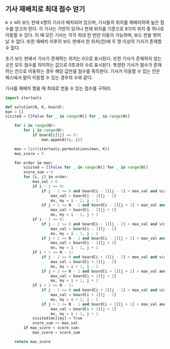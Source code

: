 ## 기사 재배치로 최대 점수 얻기

```N X N```의 보드 판에 ```K```명의 기사가 배치되어 있으며, 기사들의 위치를 재배치하여 높은 점수를 얻고자 한다. 각 기사는 가만히 있거나
현재 위치를 기준으로 8가지 위치 중 하나로 이동할 수 있다. 이 때 모든 기사는 각각 최대 한 번만 이동이 가능하며, 보드 판을 벗어날 수 없다. 또한 재배치 이후의 보드 판에서 한 위치(칸)에 두 명 이상의 기사가 존재할 수 없다.

초기 보드 판에서 기사가 존재하는 위치는 0으로 표시된다. 또한 기사가 존재하지 않는 곳은 모두 점수를 의미하는 값으로 0초과의 수로 표시된다.
특정한 기사가 점수가 존재하는 칸으로 이동하는 경우 해당 값만큼 점수를 획득한다.
기사가 이동할 수 있는 칸은 체스에서 말이 이동할 수 있는 경우의 수와 같다.

기사를 재배치 했을 때 최대로 얻을 수 있는 점수를 구하라.

```python
import itertools

def solution(N, K, board):
man = []
visited = [[False for _ in range(N)] for _ in range(N)]

    for i in range(N):
        for j in range(N):
            if board[i][j] == 0:
                man.append((i, j))

    man = list(itertools.permutations(man, K))
    max_score = 0

    for order in man:
        visited = [[False for _ in range(N)] for _ in range(N)]
        score_sum = 0
        for [i, j] in order:
            max_val = 0
            if i - 2 >= 0:
                if j - 1 >= 0 and board[i - 2][j - 1] > max_val and visited[i - 2][j - 1] == False:
                    max_val = board[i - 2][j - 1]
                    mx, my = i - 2, j - 1
                if j + 1 <= N - 1 and board[i - 2][j + 1] > max_val and visited[i - 2][j + 1] == False:
                    max_val = board[i - 2][j + 1]
                    mx, my = i - 2, j + 1
            if i - 1 >= 0:
                if j - 2 >= 0 and board[i - 1][j - 2] > max_val and visited[i - 1][j - 2] == False:
                    max_val = board[i - 1][j - 2]
                    mx, my = i - 1, j - 2
                if j + 2 <= N - 1 and board[i - 1][j + 2] > max_val and visited[i - 1][j + 2] == False:
                    max_val = board[i - 1][j + 2]
                    mx, my = i - 1, j + 2
            if i + 1 <= N - 1:
                if j - 2 >= 0 and board[i + 1][j - 2] > max_val and visited[i + 1][j - 2] == False:
                    max_val = board[i + 1][j - 2]
                    mx, my = i + 1, j - 2
                if j + 2 <= N - 1 and board[i + 1][j + 2] > max_val and visited[i + 1][j + 2] == False:
                    max_val = board[i + 1][j + 2]
                    mx, my = i + 1, j + 2
            if i + 2 <= N - 1:
                if j - 1 >= 0 and board[i + 2][j - 1] > max_val and visited[i + 2][j - 1] == False:
                    max_val = board[i + 2][j - 1]
                    mx, my = i + 2, j - 1
                if j + 1 <= N - 1 and board[i + 2][j + 1] > max_val and visited[i + 2][j + 1] == False:
                    max_val = board[i + 2][j + 1]
                    mx, my = i + 2, j + 1
            visited[mx][my] = True
            score_sum += max_val
        if max_score < score_sum:
            max_score = score_sum

    return max_score
```

